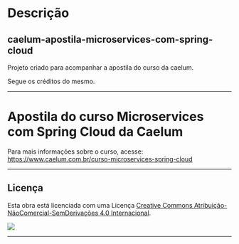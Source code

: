 # Descrição

## caelum-apostila-microservices-com-spring-cloud

Projeto criado para acompanhar a apostila do curso da caelum. 

Segue os créditos do mesmo.

---

# Apostila do curso Microservices com Spring Cloud da Caelum

Para mais informações sobre o curso, acesse: https://www.caelum.com.br/curso-microservices-spring-cloud

---

## Licença

Esta obra está licenciada com uma Licença [Creative Commons Atribuição-NãoComercial-SemDerivações 4.0 Internacional](http://creativecommons.org/licenses/by-nc-nd/4.0/).

![](https://i.creativecommons.org/l/by-nc-nd/4.0/88x31.png)

---

